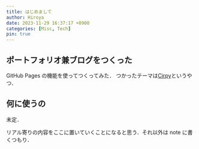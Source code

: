 ```yaml
---
title: はじめまして
author: Hiroya
date: 2023-11-29 16:37:17 +0900
categories: [Misc, Tech]
pin: true
---
```


## ポートフォリオ兼ブログをつくった
GitHub Pages の機能を使ってつくってみた．
つかったテーマは[Cirpy](https://github.com/cotes2020/jekyll-theme-chirpy)というやつ．

## 何に使うの
未定．

リアル寄りの内容をここに置いていくことになると思う．それ以外は note に書くつもり．
